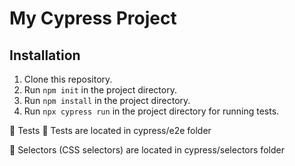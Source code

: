 # My Cypress Project

## Installation

1. Clone this repository.
2. Run `npm init` in the project directory.
3. Run `npm install` in the project directory.
4. Run `npx cypress run` in the project directory for running tests.

🧪 Tests
📁 Tests are located in cypress/e2e folder

📁 Selectors (CSS selectors) are located in cypress/selectors folder

